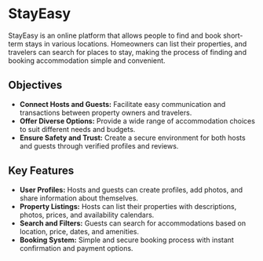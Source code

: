 # StayEasy

StayEasy is an online platform that allows people to find and book short-term stays in various locations. Homeowners can list their properties, and travelers can search for places to stay, making the process of finding and booking accommodation simple and convenient.

## Objectives
- **Connect Hosts and Guests:** Facilitate easy communication and transactions between property owners and travelers.
- **Offer Diverse Options:** Provide a wide range of accommodation choices to suit different needs and budgets.
- **Ensure Safety and Trust:** Create a secure environment for both hosts and guests through verified profiles and reviews.

## Key Features
- **User Profiles:** Hosts and guests can create profiles, add photos, and share information about themselves.
- **Property Listings:** Hosts can list their properties with descriptions, photos, prices, and availability calendars.
- **Search and Filters:** Guests can search for accommodations based on location, price, dates, and amenities.
- **Booking System:** Simple and secure booking process with instant confirmation and payment options.
